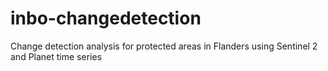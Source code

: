 # inbo-changedetection
Change detection analysis for protected areas in Flanders using Sentinel 2 and Planet time series
